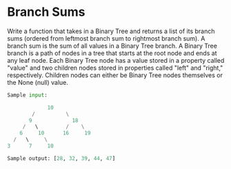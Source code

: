 # Branch Sums

Write a function that takes in a Binary Tree and returns a list of its branch sums (ordered from leftmost branch sum to rightmost branch sum). A branch sum is the sum of all values in a Binary Tree branch. A Binary Tree branch is a path of nodes in a tree that starts at the root node and ends at any leaf node. Each Binary Tree node has a value stored in a property called "value" and two children nodes stored in properties called "left" and "right," respectively. Children nodes can either be Binary Tree nodes themselves or the None (null) value.

```py
Sample input:

             10
        /          \
       9             18
     /   \         /    \
    6     10      16     19
  /   \     \
3      7     10

Sample output: [28, 32, 39, 44, 47]
```
